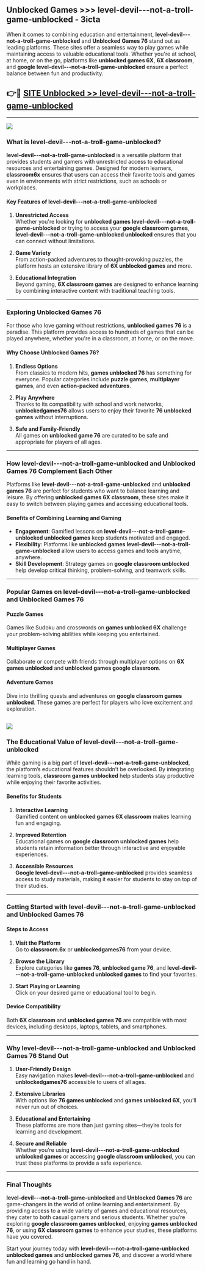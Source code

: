 ## Unblocked Games >>> level-devil---not-a-troll-game-unblocked - 3icta 

When it comes to combining education and entertainment, **level-devil---not-a-troll-game-unblocked** and **Unblocked Games 76** stand out as leading platforms. These sites offer a seamless way to play games while maintaining access to valuable educational tools. Whether you're at school, at home, or on the go, platforms like **unblocked games 6X**, **6X classroom**, and **google level-devil---not-a-troll-game-unblocked** ensure a perfect balance between fun and productivity.
## 👉🔴 [SITE Unblocked >> level-devil---not-a-troll-game-unblocked](https://unblockedgames.edu.pl?title=level-devil---not-a-troll-game-unblocked&ref=22JU)
---
<a href="https://unblockedgames.edu.pl?title=level-devil---not-a-troll-game-unblocked&ref=22JU/"><img src="https://github.com/user-attachments/assets/438f12ca-57a4-47a3-8ead-c64da593a1e5"/></a>
### What is level-devil---not-a-troll-game-unblocked?  

**level-devil---not-a-troll-game-unblocked** is a versatile platform that provides students and gamers with unrestricted access to educational resources and entertaining games. Designed for modern learners, **classroom6x** ensures that users can access their favorite tools and games even in environments with strict restrictions, such as schools or workplaces.  

#### Key Features of level-devil---not-a-troll-game-unblocked  

1. **Unrestricted Access**  
   Whether you're looking for **unblocked games level-devil---not-a-troll-game-unblocked** or trying to access your **google classroom games**, **level-devil---not-a-troll-game-unblocked unblocked** ensures that you can connect without limitations.  

2. **Game Variety**  
   From action-packed adventures to thought-provoking puzzles, the platform hosts an extensive library of **6X unblocked games** and more.  

3. **Educational Integration**  
   Beyond gaming, **6X classroom games** are designed to enhance learning by combining interactive content with traditional teaching tools.  



---

### Exploring Unblocked Games 76  

For those who love gaming without restrictions, **unblocked games 76** is a paradise. This platform provides access to hundreds of games that can be played anywhere, whether you're in a classroom, at home, or on the move.  

#### Why Choose Unblocked Games 76?  

1. **Endless Options**  
   From classics to modern hits, **games unblocked 76** has something for everyone. Popular categories include **puzzle games**, **multiplayer games**, and even **action-packed adventures**.  

2. **Play Anywhere**  
   Thanks to its compatibility with school and work networks, **unblockedgames76** allows users to enjoy their favorite **76 unblocked games** without interruptions.  

3. **Safe and Family-Friendly**  
   All games on **unblocked game 76** are curated to be safe and appropriate for players of all ages.  

---

### How level-devil---not-a-troll-game-unblocked and Unblocked Games 76 Complement Each Other  

Platforms like **level-devil---not-a-troll-game-unblocked** and **unblocked games 76** are perfect for students who want to balance learning and leisure. By offering **unblocked games 6X classroom**, these sites make it easy to switch between playing games and accessing educational tools.  

#### Benefits of Combining Learning and Gaming  

- **Engagement**: Gamified lessons on **level-devil---not-a-troll-game-unblocked unblocked games** keep students motivated and engaged.  
- **Flexibility**: Platforms like **unblocked games level-devil---not-a-troll-game-unblocked** allow users to access games and tools anytime, anywhere.  
- **Skill Development**: Strategy games on **google classroom unblocked** help develop critical thinking, problem-solving, and teamwork skills.  

---

### Popular Games on level-devil---not-a-troll-game-unblocked and Unblocked Games 76  

#### Puzzle Games  

Games like Sudoku and crosswords on **games unblocked 6X** challenge your problem-solving abilities while keeping you entertained.  

#### Multiplayer Games  

Collaborate or compete with friends through multiplayer options on **6X games unblocked** and **unblocked games google classroom**.  

#### Adventure Games  

Dive into thrilling quests and adventures on **google classroom games unblocked**. These games are perfect for players who love excitement and exploration.  

<a href="http://download.freeplayer.one?title=level-devil---not-a-troll-game-unblocked&ref=23D/"><img src="https://github.com/user-attachments/assets/fe0c3e91-c8e1-489c-acf0-e2f614c12fb8"/></a>
---

### The Educational Value of level-devil---not-a-troll-game-unblocked  

While gaming is a big part of **level-devil---not-a-troll-game-unblocked**, the platform’s educational features shouldn’t be overlooked. By integrating learning tools, **classroom games unblocked** help students stay productive while enjoying their favorite activities.  

#### Benefits for Students  

1. **Interactive Learning**  
   Gamified content on **unblocked games 6X classroom** makes learning fun and engaging.  

2. **Improved Retention**  
   Educational games on **google classroom unblocked games** help students retain information better through interactive and enjoyable experiences.  

3. **Accessible Resources**  
   **Google level-devil---not-a-troll-game-unblocked** provides seamless access to study materials, making it easier for students to stay on top of their studies.  

---

### Getting Started with level-devil---not-a-troll-game-unblocked and Unblocked Games 76  

#### Steps to Access  

1. **Visit the Platform**  
   Go to **classroom.6x** or **unblockedgames76** from your device.  

2. **Browse the Library**  
   Explore categories like **games 76**, **unblocked game 76**, and **level-devil---not-a-troll-game-unblocked unblocked games** to find your favorites.  

3. **Start Playing or Learning**  
   Click on your desired game or educational tool to begin.  

#### Device Compatibility  

Both **6X classroom** and **unblocked games 76** are compatible with most devices, including desktops, laptops, tablets, and smartphones.  

---

### Why level-devil---not-a-troll-game-unblocked and Unblocked Games 76 Stand Out  

1. **User-Friendly Design**  
   Easy navigation makes **level-devil---not-a-troll-game-unblocked** and **unblockedgames76** accessible to users of all ages.  

2. **Extensive Libraries**  
   With options like **76 games unblocked** and **games unblocked 6X**, you’ll never run out of choices.  

3. **Educational and Entertaining**  
   These platforms are more than just gaming sites—they’re tools for learning and development.  

4. **Secure and Reliable**  
   Whether you’re using **level-devil---not-a-troll-game-unblocked unblocked games** or accessing **google classroom unblocked**, you can trust these platforms to provide a safe experience.  

---

### Final Thoughts  

**level-devil---not-a-troll-game-unblocked** and **Unblocked Games 76** are game-changers in the world of online learning and entertainment. By providing access to a wide variety of games and educational resources, they cater to both casual gamers and serious students. Whether you’re exploring **google classroom games unblocked**, enjoying **games unblocked 76**, or using **6X classroom games** to enhance your studies, these platforms have you covered.  

Start your journey today with **level-devil---not-a-troll-game-unblocked unblocked games** and **unblocked games 76**, and discover a world where fun and learning go hand in hand.  